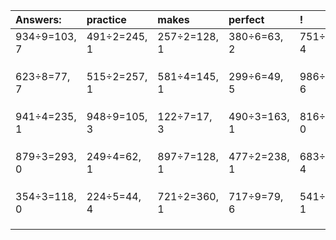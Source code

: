 | Answers: | practice | makes | perfect | ! |
| :--- | :--- | :--- | :--- | :--- |
| 934÷9=103, 7 | 491÷2=245, 1 | 257÷2=128, 1 | 380÷6=63, 2 | 751÷9=83, 4 | 
|   |   |   |   |   | 
|   |   |   |   |   | 
|   |   |   |   |   | 
| 623÷8=77, 7 | 515÷2=257, 1 | 581÷4=145, 1 | 299÷6=49, 5 | 986÷7=140, 6 | 
|   |   |   |   |   | 
|   |   |   |   |   | 
|   |   |   |   |   | 
| 941÷4=235, 1 | 948÷9=105, 3 | 122÷7=17, 3 | 490÷3=163, 1 | 816÷4=204, 0 | 
|   |   |   |   |   | 
|   |   |   |   |   | 
|   |   |   |   |   | 
| 879÷3=293, 0 | 249÷4=62, 1 | 897÷7=128, 1 | 477÷2=238, 1 | 683÷7=97, 4 | 
|   |   |   |   |   | 
|   |   |   |   |   | 
|   |   |   |   |   | 
| 354÷3=118, 0 | 224÷5=44, 4 | 721÷2=360, 1 | 717÷9=79, 6 | 541÷5=108, 1 | 
|   |   |   |   |   | 
|   |   |   |   |   | 
|   |   |   |   |   | 
